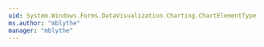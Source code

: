 ```yaml
---
uid: System.Windows.Forms.DataVisualization.Charting.ChartElementType
ms.author: "mblythe"
manager: "mblythe"
---
```

